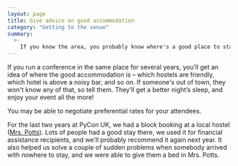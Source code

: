 ```yaml
---
layout: page
title: Give advice on good accommodation
category: "Getting to the venue"
summary:
  >-
    If you know the area, you probably know where's a good place to stay – and conversely, where you really *don't* want to stay.
---
```


If you run a conference in the same place for several years, you’ll get an idea of where the good accommodation is – which hostels are friendly, which hotel is above a noisy bar, and so on.
If someone's out of town, they won't know any of that, so tell them.
They’ll get a better night’s sleep, and enjoy your event all the more!

You may be able to negotiate preferential rates for your attendees.

For the last two years at PyCon UK, we had a block booking at a local hostel ([Mrs. Potts](http://www.mrspottsbackpackers.co.uk/)). Lots of people had a good stay there, we used it for financial assistance recipients, and we'll probably recommend it again next year.
It also helped us solve a couple of sudden problems when somebody arrived with nowhere to stay, and we were able to give them a bed in Mrs. Potts.
